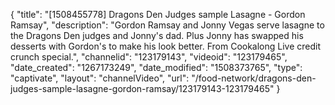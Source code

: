 {
    "title": "[1508455778] Dragons Den Judges sample Lasagne - Gordon Ramsay",
    "description": "Gordon Ramsay and Jonny Vegas serve lasagne to the Dragons Den judges and Jonny's dad. Plus Jonny has swapped his desserts with Gordon's to make his look better. From Cookalong Live credit crunch special.",
    "channelid": "123179143",
    "videoid": "123179465",
    "date_created": "1267173249",
    "date_modified": "1508373765",
    "type": "captivate",
    "layout": "channelVideo",
    "url": "\/food-network\/dragons-den-judges-sample-lasagne-gordon-ramsay\/123179143-123179465"
}
